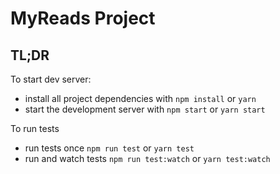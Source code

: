 # MyReads Project

## TL;DR

To start dev server:

* install all project dependencies with `npm install` or `yarn`
* start the development server with `npm start` or `yarn start`

To run tests

* run tests once `npm run test` or `yarn test`
* run and watch tests `npm run test:watch` or `yarn test:watch`

